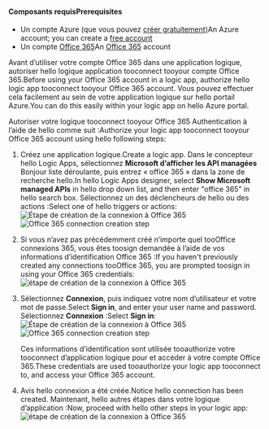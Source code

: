 #### <a name="prerequisites"></a><span data-ttu-id="8cef9-101">Composants requis</span><span class="sxs-lookup"><span data-stu-id="8cef9-101">Prerequisites</span></span>
* <span data-ttu-id="8cef9-102">Un compte Azure (que vous pouvez [créer gratuitement)](https://azure.microsoft.com/free)</span><span class="sxs-lookup"><span data-stu-id="8cef9-102">An Azure account; you can create a [free account](https://azure.microsoft.com/free)</span></span>
* <span data-ttu-id="8cef9-103">Un compte [Office 365](https://office365.com)</span><span class="sxs-lookup"><span data-stu-id="8cef9-103">An [Office 365](https://office365.com) account</span></span>  

<span data-ttu-id="8cef9-104">Avant d’utiliser votre compte Office 365 dans une application logique, autoriser hello logique application tooconnect tooyour compte Office 365.</span><span class="sxs-lookup"><span data-stu-id="8cef9-104">Before using your Office 365 account in a logic app, authorize hello logic app tooconnect tooyour Office 365 account.</span></span> <span data-ttu-id="8cef9-105">Vous pouvez effectuer cela facilement au sein de votre application logique sur hello portail Azure.</span><span class="sxs-lookup"><span data-stu-id="8cef9-105">You can do this easily within your logic app on hello Azure portal.</span></span>  

<span data-ttu-id="8cef9-106">Autoriser votre logique tooconnect tooyour Office 365 Authentication à l’aide de hello comme suit :</span><span class="sxs-lookup"><span data-stu-id="8cef9-106">Authorize your logic app tooconnect tooyour Office 365 account using hello following steps:</span></span>

1. <span data-ttu-id="8cef9-107">Créez une application logique.</span><span class="sxs-lookup"><span data-stu-id="8cef9-107">Create a logic app.</span></span> <span data-ttu-id="8cef9-108">Dans le concepteur hello Logic Apps, sélectionnez **Microsoft d’afficher les API managées** Bonjour liste déroulante, puis entrez « office 365 » dans la zone de recherche hello.</span><span class="sxs-lookup"><span data-stu-id="8cef9-108">In hello Logic Apps designer, select **Show Microsoft managed APIs** in hello drop down list, and then enter "office 365" in hello search box.</span></span> <span data-ttu-id="8cef9-109">Sélectionnez un des déclencheurs de hello ou des actions :</span><span class="sxs-lookup"><span data-stu-id="8cef9-109">Select one of hello triggers or actions:</span></span>  
    <span data-ttu-id="8cef9-110">![Étape de création de la connexion à Office 365](./media/connectors-create-api-office365-outlook/office365-sendemail.png)</span><span class="sxs-lookup"><span data-stu-id="8cef9-110">![Office 365 connection creation step](./media/connectors-create-api-office365-outlook/office365-sendemail.png)</span></span>  
2. <span data-ttu-id="8cef9-111">Si vous n’avez pas précédemment créé n’importe quel tooOffice connexions 365, vous êtes toosign demandée à l’aide de vos informations d’identification Office 365 :</span><span class="sxs-lookup"><span data-stu-id="8cef9-111">If you haven't previously created any connections tooOffice 365, you are prompted toosign in using your Office 365 credentials:</span></span>  
    ![étape de création de la connexion à Office 365](./media/connectors-create-api-office365-outlook/office365-signin.png)  
3. <span data-ttu-id="8cef9-113">Sélectionnez **Connexion**, puis indiquez votre nom d’utilisateur et votre mot de passe.</span><span class="sxs-lookup"><span data-stu-id="8cef9-113">Select **Sign in**, and enter your user name and password.</span></span> <span data-ttu-id="8cef9-114">Sélectionnez **Connexion** :</span><span class="sxs-lookup"><span data-stu-id="8cef9-114">Select **Sign in**:</span></span>  
    <span data-ttu-id="8cef9-115">![Étape de création de la connexion à Office 365](./media/connectors-create-api-office365-outlook/office365-usernamepassword.png)</span><span class="sxs-lookup"><span data-stu-id="8cef9-115">![Office 365 connection creation step](./media/connectors-create-api-office365-outlook/office365-usernamepassword.png)</span></span>
   
    <span data-ttu-id="8cef9-116">Ces informations d’identification sont utilisée tooauthorize votre tooconnect d’application logique pour et accéder à votre compte Office 365.</span><span class="sxs-lookup"><span data-stu-id="8cef9-116">These credentials are used tooauthorize your logic app tooconnect to, and access your Office 365 account.</span></span> 
4. <span data-ttu-id="8cef9-117">Avis hello connexion a été créée.</span><span class="sxs-lookup"><span data-stu-id="8cef9-117">Notice hello connection has been created.</span></span> <span data-ttu-id="8cef9-118">Maintenant, hello autres étapes dans votre logique d’application :</span><span class="sxs-lookup"><span data-stu-id="8cef9-118">Now, proceed with hello other steps in your logic app:</span></span>   
    ![étape de création de la connexion à Office 365](./media/connectors-create-api-office365-outlook/office365-sendemailproperties.png)  

